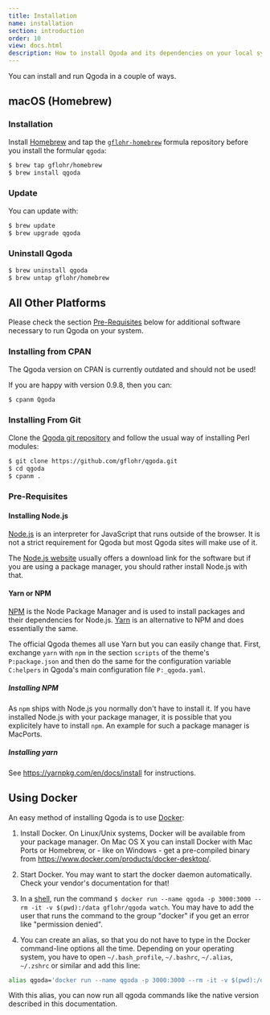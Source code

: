 ```yaml
---
title: Installation
name: installation
section: introduction
order: 10
view: docs.html
description: How to install Qgoda and its dependencies on your local system
---
```

You can install and run Qgoda in a couple of ways.

<qgoda-toc/>

## macOS (Homebrew)

### Installation

Install [Homebrew](https://brew.sh/) and tap the 
[`gflohr-homebrew`](https://github.com/gflohr/homebrew-homebrew) formula
repository before you install the formular `qgoda`:

<!--qgoda-no-xgettext-->
```bash
$ brew tap gflohr/homebrew
$ brew install qgoda
```
<!--/qgoda-no-xgettext-->

### Update

You can update with:

<!--qgoda-no-xgettext-->
```bash
$ brew update
$ brew upgrade qgoda
```
<!--/qgoda-no-xgettext-->

### Uninstall Qgoda

<!--qgoda-no-xgettext-->
```bash
$ brew uninstall qgoda
$ brew untap gflohr/homebrew
```
<!--/qgoda-no-xgettext-->

## All Other Platforms

Please check the section [Pre-Requisites](#pre-requisites) below for additional
software necessary to run Qgoda on your system.

### Installing from CPAN

The Qgoda version on CPAN is currently outdated and should not be used!

If you are happy with version 0.9.8, then you can:

<!--qgoda-no-xgettext-->
```bash
$ cpanm Qgoda
```
<!--/qgoda-no-xgettext-->

### Installing From Git

Clone the [Qgoda git repository](https://github.com/gflohr/qgoda) and follow
the usual way of installing Perl modules:

<!--qgoda-no-xgettext-->
```bash
$ git clone https://github.com/gflohr/qgoda.git
$ cd qgoda
$ cpanm .
```
<!--/qgoda-no-xgettext-->

### Pre-Requisites

#### Installing Node.js

[Node.js](https://nodejs.org/en/) is an interpreter for JavaScript that runs outside of the browser.  It is not a strict requirement for Qgoda but most Qgoda sites will make use of it.

The [Node.js website](https://nodejs.org/en/) usually offers a download link for the software but if you are using a package manager, you should rather install Node.js with that.

#### Yarn or NPM

[NPM](https://yarnpkg.com/en/) is the Node Package Manager and is used to install packages and their dependencies for Node.js.  [Yarn](https://yarnpkg.com/en/) is an alternative to NPM and does essentially the same.

The official Qgoda themes all use Yarn but you can easily change that.  First, exchange `yarn` with `npm` in the section `scripts` of the theme's `P:package.json` and then do the same for the configuration variable `C:helpers` in Qgoda's main configuration file `P:_qgoda.yaml`.

##### Installing NPM

As `npm` ships with Node.js you normally don't have to install it.  If you have installed Node.js with your package manager, it is possible that you explicitely have to install `npm`.  An example for such a package manager is MacPorts.

##### Installing yarn

See https://yarnpkg.com/en/docs/install for instructions.

## Using Docker

An easy method of installing Qgoda is to use [Docker](https://www.docker.com/):

1. Install Docker.  On Linux/Unix systems, Docker will be available from
your package manager.  On Mac OS X you can install Docker with Mac Ports
or Homebrew, or - like on Windows - get a pre-compiled binary from
https://www.docker.com/products/docker-desktop/.

1. Start Docker.  You may want to start the docker daemon automatically.
Check your vendor's documentation for that!

1. In a [shell](http://www.guido-flohr.net/en/command-line/), run
the command `$ docker run --name qgoda -p 3000:3000 --rm -it -v $(pwd):/data gflohr/qgoda watch`.
You may have to add the user that runs the command to the group "docker"
if you get an error like "permission denied".

1. You can create an alias, so that you do not have to type in
the Docker command-line options all the time.  Depending on your operating system,
you have to open `~/.bash_profile`, `~/.bashrc`, `~/.alias`, `~/.zshrc`
or similar and add this line:

<!--qgoda-no-xgettext-->
```bash
alias qgoda='docker run --name qgoda -p 3000:3000 --rm -it -v $(pwd):/data gflohr/qgoda'
```
<!--/qgoda-no-xgettext-->

With this alias, you can now run all qgoda commands like the native version
described in this documentation.
